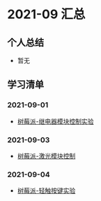 # 2021-09 汇总

## 个人总结
* 暂无

## 学习清单
### 2021-09-01
* [树莓派-继电器模块控制实验](./2021-09-01/树莓派-继电器模块控制实验.md)

### 2021-09-03
* [树莓派-激光模块控制](./2021-09-03/树莓派-激光模块控制.md)

### 2021-09-04
* [树莓派-轻触按键实验](./2021-09-04/树莓派-轻触按键实验.md)
